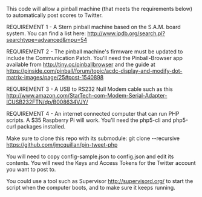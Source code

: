 This code will allow a pinball machine (that meets the requirements below) to automatically post scores to Twitter.

REQUIREMENT 1 - A Stern pinball machine based on the S.A.M. board system.  You can find a list here: http://www.ipdb.org/search.pl?searchtype=advanced&mpu=54

REQUIREMENT 2 - The pinball machine's firmware must be updated to include the Communication Patch.  You'll
need the Pinball-Browser app available from http://tiny.cc/pinballbrowser and the guide at
https://pinside.com/pinball/forum/topic/acdc-display-and-modify-dot-matrix-images/page/25#post-1540898

REQUIREMENT 3 - A USB to RS232 Null Modem cable such as this http://www.amazon.com/StarTech-com-Modem-Serial-Adapter-ICUSB232FTN/dp/B008634VJY/

REQUIREMENT 4 - An internet connected computer that can run PHP scripts.  A $35 Raspberry Pi will work.  You'll
need the php5-cli and php5-curl packages installed.

Make sure to clone this repo with its submodule:
git clone --recursive https://github.com/jmcquillan/pin-tweet-php

You will need to copy config-sample.json to config.json and edit its contents.  You will need the Keys and Access
Tokens for the Twitter account you want to post to.

You could use a tool such as Supervisor http://supervisord.org/ to start the script when the computer boots, and to
make sure it keeps running.
